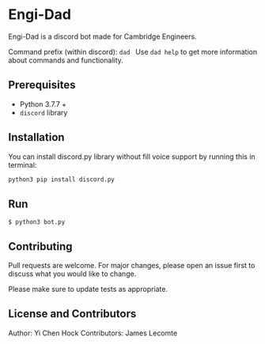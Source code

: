 # Engi-Dad

Engi-Dad is a discord bot made for Cambridge Engineers. 

Command prefix (within discord): `dad `
Use `dad help` to get more information about commands and functionality. 

## Prerequisites
* Python 3.7.7 +
* `discord` library

## Installation

You can install discord.py library without fill voice support by running this in terminal:
```python
python3 pip install discord.py
```

## Run
```
$ python3 bot.py
```

## Contributing
Pull requests are welcome. For major changes, please open an issue first to discuss what you would like to change.

Please make sure to update tests as appropriate.

## License and Contributors
Author: Yi Chen Hock
Contributors: James Lecomte